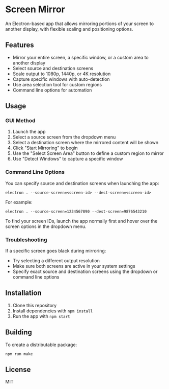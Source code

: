 # Screen Mirror

An Electron-based app that allows mirroring portions of your screen to another display, with flexible scaling and positioning options.

## Features

- Mirror your entire screen, a specific window, or a custom area to another display
- Select source and destination screens
- Scale output to 1080p, 1440p, or 4K resolution
- Capture specific windows with auto-detection
- Use area selection tool for custom regions
- Command line options for automation

## Usage

### GUI Method

1. Launch the app
2. Select a source screen from the dropdown menu
3. Select a destination screen where the mirrored content will be shown
4. Click "Start Mirroring" to begin
5. Use the "Select Screen Area" button to define a custom region to mirror
6. Use "Detect Windows" to capture a specific window

### Command Line Options

You can specify source and destination screens when launching the app:
```
electron . --source-screen=<screen-id> --dest-screen=<screen-id>
```

For example:
```
electron . --source-screen=1234567890 --dest-screen=9876543210
```

To find your screen IDs, launch the app normally first and hover over the screen options in the dropdown menu.

### Troubleshooting

If a specific screen goes black during mirroring:
- Try selecting a different output resolution
- Make sure both screens are active in your system settings
- Specify exact source and destination screens using the dropdown or command line options

## Installation

1. Clone this repository
2. Install dependencies with `npm install`
3. Run the app with `npm start`

## Building

To create a distributable package:
```
npm run make
```

## License

MIT 